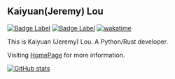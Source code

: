 ## Kaiyuan(Jeremy) Lou

[![Badge Label](https://img.shields.io/badge/homepage-kaiyuanlou.com-blue)](http://fake.kaiyuanlou.com/)
[![Badge Label](https://img.shields.io/badge/blog-midstream.cn-blue)](https://midstream.cn/)
[![wakatime](https://wakatime.com/badge/user/f233a57d-6357-44aa-850a-b10280beae95.svg)](https://wakatime.com/@f233a57d-6357-44aa-850a-b10280beae95)

This is Kaiyuan (Jeremy) Lou. A Python/Rust developer.

Visiting [HomePage](http://fake.kaiyuanlou.com/) for more information.


[![GitHub stats](https://github-readme-stats.vercel.app/api?username=midstreeeam&show=discussions_answered)](https://github.com/midstreeeam/github-readme-stats)   

<!--
  [![Top Langs](https://github-readme-stats.vercel.app/api/top-langs/?username=midstreeeam&layout=donut&hide=html,css,M4,jupyter%20notebook,javascript)](https://github.com/anuraghazra/github-readme-stats)
-->

<!--
[![wakatime stats](https://github-readme-stats.vercel.app/api/wakatime?username=midstream)](https://github.com/midstreeeam/github-readme-stats)
-->
